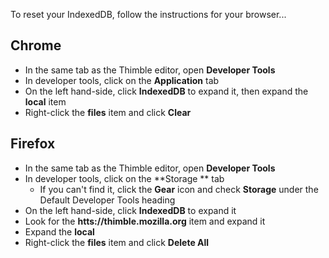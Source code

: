 To reset your IndexedDB, follow the instructions for your browser...

## Chrome

* In the same tab as the Thimble editor, open **Developer Tools**
* In developer tools, click on the **Application** tab
* On the left hand-side, click **IndexedDB** to expand it, then expand the **local** item
* Right-click the **files** item and click **Clear**

## Firefox

* In the same tab as the Thimble editor, open **Developer Tools**
* In developer tools, click on the **Storage ** tab
  * If you can't find it, click the **Gear** icon and check **Storage** under the Default Developer Tools heading
* On the left hand-side, click **IndexedDB** to expand it
* Look for the **htts://thimble.mozilla.org** item and expand it
* Expand the **local**
* Right-click the **files** item and click **Delete All**
